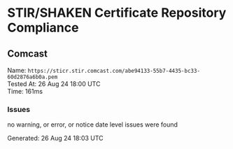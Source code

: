 # STIR/SHAKEN Certificate Repository Compliance

## Comcast

Name: `https://sticr.stir.comcast.com/abe94133-55b7-4435-bc33-60d2876a6b0a.pem`\
Tested At: 26 Aug 24 18:00 UTC\
Time: 161ms

### Issues

no warning, or error, or notice date level issues were found

Generated: 26 Aug 24 18:03 UTC
